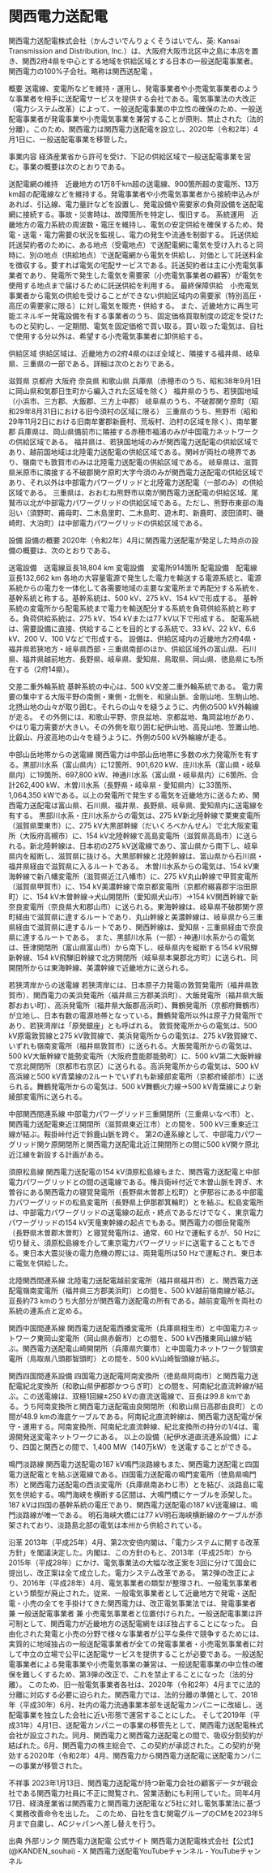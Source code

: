 # 関西電力送配電

関西電力送配電株式会社（かんさいでんりょくそうはいでん、英: Kansai Transmission and Distribution, Inc.）は、大阪府大阪市北区中之島に本店を置き、関西2府4県を中心とする地域を供給区域とする日本の一般送配電事業者。関西電力の100%子会社。略称は関西送配電 。

概要
送電線、変電所などを維持・運用し、発電事業者や小売電気事業者のような事業者を相手に送配電サービスを提供する会社である。電気事業法の大改正（電力システム改革）によって、一般送配電事業の中立性の確保のため、一般送配電事業者が発電事業や小売電気事業を兼営することが原則、禁止された（法的分離）。このため、関西電力は関西電力送配電を設立し、2020年（令和2年）4月1日に、一般送配電事業を移管した。

事業内容
経済産業省から許可を受け、下記の供給区域で一般送配電事業を営む。事業の概要は次のとおりである。

送配電網の維持　近畿地方の1万8千km超の送電線、900箇所超の変電所、13万km超の配電線などを維持する。発電事業者や小売電気事業者から接続申込みがあれば、引込線、電力量計などを設置し、発電設備や需要家の負荷設備を送配電網に接続する。事故・災害時は、故障箇所を特定し、復旧する。
系統運用　近畿地方の電力系統の周波数・電圧を維持し、電気の安定供給を確保するため、発電・送電・電力需要の状況を監視し、電力の発生や流通を制御する。
託送供給　託送契約者のために、ある地点（受電地点）で送配電網に電気を受け入れると同時に、別の地点（供給地点）で送配電網から電気を供給し、対価として託送料金を徴収する。要すれば電気の宅配サービスである。託送契約者は主に小売電気事業者であり、発電所で発生した電気を需要家（小売電気事業者の顧客）が電気を使用する地点まで届けるために託送供給を利用する。
最終保障供給　小売電気事業者から電気の供給を受けることができない供給区域内の需要家（特別高圧・高圧の需要家に限る）に対し電気を販売・供給する。
また、近畿地方に再生可能エネルギー発電設備を有する事業者のうち、固定価格買取制度の認定を受けたものと契約し、一定期間、電気を固定価格で買い取る。買い取った電気は、自社で使用する分以外は、希望する小売電気事業者に卸供給する。

供給区域
供給区域は、近畿地方の2府4県のほぼ全域と、隣接する福井県、岐阜県、三重県の一部である。詳細は次のとおりである。

滋賀県
京都府
大阪府
奈良県
和歌山県
兵庫県（赤穂市のうち、昭和38年9月1日に岡山県和気郡日生町から編入された区域を除く）
福井県のうち、若狭国地域（小浜市、三方郡、大飯郡、三方上中郡）
岐阜県のうち、不破郡関ケ原町（昭和29年8月31日における旧今須村の区域に限る）
三重県のうち、熊野市（昭和29年11月2日における旧南牟婁郡新鹿村、荒坂村、泊村の区域を除く）、南牟婁郡
兵庫県は、岡山県備前市に隣接する赤穂市福浦のみが中国電力ネットワークの供給区域である。
福井県は、若狭国地域のみが関西電力送配電の供給区域であり、越前国地域は北陸電力送配電の供給区域である。関峠が両社の境界であり、嶺南でも敦賀市のみは北陸電力送配電の供給区域である。
岐阜県は、滋賀県米原市に隣接する不破郡関ケ原町大字今須のみが関西電力送配電の供給区域であり、それ以外は中部電力パワーグリッドと北陸電力送配電（一部のみ）の供給区域である。
三重県は、おおむね熊野市以南が関西電力送配電の供給区域、尾鷲市以北が中部電力パワーグリッドの供給区域である。ただし、熊野市東部の海沿い（須野町、甫母町、二木島里町、二木島町、遊木町、新鹿町、波田須町、磯崎町、大泊町）は中部電力パワーグリッドの供給区域である。

設備
設備の概要
2020年（令和2年）4月に関西電力送配電が発足した時点の設備の概要は、次のとおりである。

送電設備　送電線亘長18,804 km
変電設備　変電所914箇所
配電設備　配電線亘長132,662 km
各地の大容量電源で発生した電力を輸送する電源系統と、電源系統からの電力を一体化して各需要地域の主要な変電所まで再配分する系統を、基幹系統と称する。基幹系統は、500 kV、275 kV、154 kVで形成する。
基幹系統の変電所から配電系統まで電力を輸送配分する系統を負荷供給系統と称する。負荷供給系統は、275 kV、154 kVまたは77 kV以下で形成する。
配電系統は、需要設備に直接、供給することを目的とする系統で、33 kV、22 kV、6.6 kV、200 V、100 Vなどで形成する。
設備は、供給区域内の近畿地方2府4県・福井県若狭地方・岐阜県西部・三重県南部のほか、供給区域外の富山県、石川県、福井県越前地方、長野県、岐阜県、愛知県、鳥取県、岡山県、徳島県にも所在する（2府14県）。

交差二重外輪系統
基幹系統の中心は、500 kV交差二重外輪系統である。
電力需要の集中する大阪平野の南側・東側・北側を、和泉山脈、金剛山地、生駒山地、北摂山地の山々が取り囲む。それらの山々を縫うように、内側の500 kV外輪線が走る。
その外側には、和歌山平野、奈良盆地、京都盆地、亀岡盆地があり、やはり電力需要が大きい。その外側を取り囲む紀伊山地、高見山地、笠置山地、比叡山、丹波高地の山々を縫うように、外側の500 kV外輪線が走る。

中部山岳地帯からの送電線
関西電力は中部山岳地帯に多数の水力発電所を有する。黒部川水系（富山県内）に12箇所、901,620 kW、庄川水系（富山県・岐阜県内）に19箇所、697,800 kW、神通川水系（富山県・岐阜県内）に6箇所、合計262,400 kW、木曽川水系（長野県・岐阜県・愛知県内）に33箇所、1,064,350 kWである。以上の発電所で発生する電気を近畿地方に送るため、関西電力送配電は富山県、石川県、福井県、長野県、岐阜県、愛知県内に送電線を有する。
黒部川水系・庄川水系からの電気は、275 kV新北陸幹線で栗東変電所（滋賀県栗東市）に、275 kV大黒部幹線（だいくろべかんせん）で北大阪変電所（大阪府高槻市）に、154 kV北陸幹線で高島変電所（滋賀県高島市）に送られる。新北陸幹線は、日本初の275 kV送電線であり、富山県から南下し、岐阜県内を縦断し、滋賀県に抜ける。大黒部幹線と北陸幹線は、富山県から石川県・福井県経由で滋賀県に入るルートである。
木曽川水系からの電気は、154 kV東海幹線で新八幡変電所（滋賀県近江八幡市）に、275 kV丸山幹線で甲賀変電所（滋賀県甲賀市）に、154 kV美濃幹線で南京都変電所（京都府綴喜郡宇治田原町）に、154 kV木曽幹線→犬山開閉所（愛知県犬山市）→154 kV関西幹線で新奈良変電所（奈良県大和郡山市）に送られる。東海幹線は、岐阜県不破郡関ケ原町経由で滋賀県に達するルートであり、丸山幹線と美濃幹線は、岐阜県から三重県経由で滋賀県に達するルートであり、関西幹線は、愛知県・三重県経由で奈良県に達するルートである。
また、黒部川水系（一部）・神通川水系からの電気は、笹津開閉所（富山県富山市）から南下し、岐阜県内を縦断する154 kV飛騨新幹線、154 kV飛騨旧幹線で北方開閉所（岐阜県本巣郡北方町）に送られ、同開閉所からは東海幹線、美濃幹線で近畿地方に送られる。

若狭湾岸からの送電線
若狭湾岸には、日本原子力発電の敦賀発電所（福井県敦賀市）、関西電力の美浜発電所（福井県三方郡美浜町）、大飯発電所（福井県大飯郡おおい町）、高浜発電所（福井県大飯郡高浜町）、舞鶴発電所（京都府舞鶴市）が立地し、日本有数の電源地帯となっている。舞鶴発電所以外は原子力発電所であり、若狭湾岸は「原発銀座」とも呼ばれる。
敦賀発電所からの電気は、500 kV原電敦賀線と275 kV敦賀線で、美浜発電所からの電気は、275 kV敦賀線で、いずれも嶺南変電所（福井県敦賀市）に送られる。大飯発電所からの電気は、500 kV大飯幹線で能勢変電所（大阪府豊能郡能勢町）に、500 kV第二大飯幹線で京北開閉所（京都市右京区）に送られる。高浜発電所からの電気は、500 kV高浜線と500 kV青葉線の2ルートでいずれも新綾部変電所（京都府綾部市）に送られる。舞鶴発電所からの電気は、500 kV舞鶴火力線→500 kV青葉線により新綾部変電所に送られる。

中部関西間連系線
中部電力パワーグリッド三重開閉所（三重県いなべ市）と、関西電力送配電東近江開閉所（滋賀県東近江市）との間を、500 kV三重東近江線が結ぶ。鞍掛峠付近で鈴鹿山脈を跨ぐ。
第2の連系線として、中部電力パワーグリッド関ケ原開閉所と関西電力送配電北近江開閉所との間に500 kV関ケ原北近江線を新設する計画がある。

須原松島線
関西電力送配電の154 kV須原松島線もまた、関西電力送配電と中部電力パワーグリッドとの間の送電線である。権兵衛峠付近で木曽山脈を跨ぎ、木曽谷にある関西電力の寝覚発電所（長野県木曽郡上松町）と伊那谷にある中部電力パワーグリッドの松島変電所（長野県上伊那郡箕輪町）とを結ぶ。松島変電所は、中部電力パワーグリッドの送電線の起点・終点であるだけでなく、東京電力パワーグリッドの154 kV天竜東幹線の起点でもある。関西電力の御岳発電所（長野県木曽郡木曽町）と寝覚発電所は、通常、60 Hzで運転するが、50 Hzに切り替え、須原松島線を介して東京電力パワーグリッドに送電することもできる。東日本大震災後の電力危機の際には、両発電所は50 Hzで運転され、東日本に電気を供給した。

北陸関西間連系線
北陸電力送配電越前変電所（福井県福井市）と、関西電力送配電嶺南変電所（福井県三方郡美浜町）との間を、500 kV越前嶺南線が結ぶ。亘長約73 kmのうち大部分が関西電力送配電の所有である。越前変電所を両社の系統の連系点と定める。

関西中国間連系線
関西電力送配電西播変電所（兵庫県相生市）と中国電力ネットワーク東岡山変電所（岡山県赤磐市）との間を、500 kV西播東岡山線が結ぶ。関西電力送配電山崎開閉所（兵庫県宍粟市）と中国電力ネットワーク智頭変電所（鳥取県八頭郡智頭町）との間を、500 kV山崎智頭線が結ぶ。

関西四国間連系設備
四国電力送配電阿南変換所（徳島県阿南市）と関西電力送配電紀北変換所（和歌山県伊都郡かつらぎ町）との間を、阿南紀北直流幹線が結ぶ。この送電線は、双極1回線±250 kVの直流送電線で、亘長は99.8 kmである。うち阿南変換所と関西電力送配電由良開閉所（和歌山県日高郡由良町）との間が48.9 kmの海底ケーブルである。阿南紀北直流幹線は、関西電力送配電が保守・運用する。阿南変換所、阿南紀北直流幹線、紀北変換所の持分の1/4は、電源開発送変電ネットワークにある。
以上の設備（紀伊水道直流連系設備）により、四国と関西との間で、1,400 MW（140万kW）を送電することができる。

鳴門淡路線
関西電力送配電の187 kV鳴門淡路線もまた、関西電力送配電と四国電力送配電とを結ぶ送電線である。四国電力送配電の鳴門変電所（徳島県鳴門市）と関西電力送配電の西淡変電所（兵庫県南あわじ市）とを結び、淡路島に電気を供給する。鳴門海峡を横断する区間は、大鳴門橋にケーブルを添架した。187 kVは四国の基幹系統の電圧であり、関西電力送配電の187 kV送電線は、鳴門淡路線が唯一である。
明石海峡大橋には77 kV明石海峡横断線のケーブルが添架されており、淡路島北部の電気は本州から供給されている。

沿革
2013年（平成25年）4月、第2次安倍内閣は、「電力システムに関する改革方針」を閣議決定した。内閣は、この方針のもと、2013年（平成25年）から2015年（平成28年）にかけ、電気事業法の大幅な改正案を3回に分けて国会に提出し、改正案は全て成立した。電力システム改革である。
第2弾の改正により、2016年（平成28年）4月、電気事業者の類型が整理され、一般電気事業者という類型が廃止された。従来、一般電気事業者として近畿地方で発電・送配電・小売の全てを手掛けてきた関西電力は、改正電気事業法では、発電事業者 兼 一般送配電事業者 兼 小売電気事業者と位置付けられた。一般送配電事業は許可制として、関西電力が近畿地方の送配電網をほぼ独占することになった。
自由化された発電と小売の分野で様々な事業者が公平な条件で競争するためには、実質的に地域独占の一般送配電事業者が全ての発電事業者・小売電気事業者に対して中立の立場で公平に送配電サービスを提供することが必要である。一般送配電事業者による発電事業や小売電気事業の兼営は、一般送配電事業の中立性の確保を難しくするため、第3弾の改正で、これを禁止することになった（法的分離）。
このため、旧一般電気事業者各社は、2020年（令和2年）4月までに法的分離に対応する必要に迫られた。関西電力では、法的分離の準備として、2018年（平成30年）6月、社内の電力流通事業本部を送配電カンパニーに改組し、送配電事業を独立した会社に近い形態で運営することにした。
そして2019年（平成31年）4月1日、送配電カンパニーの事業の移管先として、関西電力送配電株式会社が設立された。同月、関西電力と関西電力送配電との間で、吸収分割契約が結ばれた。6月、関西電力の株主総会で、この契約が承認された。この契約が発効する2020年（令和2年）4月、関西電力から関西電力送配電に送配電カンパニーの事業が移管された。

不祥事
2023年1月13日、関西電力送配電が持つ新電力会社の顧客データが親会社である関西電力社員に不正に閲覧され、営業活動にも利用していた。同年4月17日、経済産業省は関西電力と関西電力送配電など5社に対し電気事業法に基づく業務改善命令を出した。
このため、自社を含む関電グループのCMを2023年5月まで自粛し、ACジャパンへ差し替えを行う。

出典
外部リンク
関西電力送配電 公式サイト
関西電力送配電株式会社【公式】 (@KANDEN_souhai) - X
関西電力送配電YouTubeチャンネル - YouTubeチャンネル